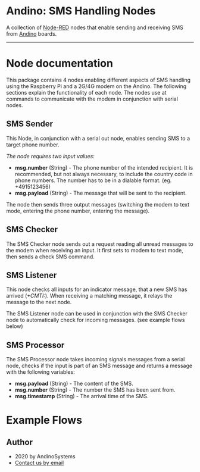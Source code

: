 Andino: SMS Handling Nodes
====================

A collection of [Node-RED][1] nodes that enable sending and receiving SMS from [Andino](../../../../../) boards.

-------

# Node documentation

This package contains 4 nodes enabling different aspects of SMS handling using the Raspberry Pi and a 2G/4G modem on the Andino. The following sections explain the functionality of each node. The nodes use at commands to communicate with the modem in conjunction with serial nodes.

## SMS Sender

This Node, in conjunction with a serial out node, enables sending SMS to a target phone number. 

*The node requires two input values:*

* **msg.number** (String) - The phone number of the intended recipient. It is recommended, but not always necessary, to include the country code in phone numbers. The number has to be in a dialable format. (eg. +4915123456)
* **msg.payload** (String) - The message that will be sent to the recipient.

The node then sends three output messages (switching the modem to text mode, entering the phone number, entering the message).

## SMS Checker

The SMS Checker node sends out a request reading all unread messages to the modem when receiving an input. It first sets to modem to text mode, then sends a check SMS command.

## SMS Listener

This node checks all inputs for an indicator message, that a new SMS has arrived (*+CMTI:*). When receiving a matching message, it relays the message to the next node.

The SMS Listener node can be used in conjunction with the SMS Checker node to automatically check for incoming messages. (see example flows below)

## SMS Processor

The SMS Processor node takes incoming signals messages from a serial node, checks if the input is part of an SMS message and returns a message with the following variables:

* **msg.payload** (String) - The content of the SMS.
* **msg.number** (String) - The number the SMS has been sent from.
* **msg.timestamp** (String) - The arrival time of the SMS.

# Example Flows



Author
-----

* 2020 by AndinoSystems
* [Contact us by email](mailto:info@andino.systems)

[1]:https://nodered.org
[2]:https://andino.systems/andino-x1/
